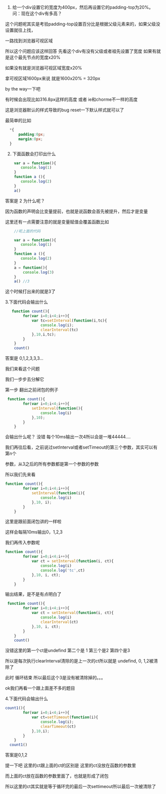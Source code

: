 1. 给一个div设置它的宽度为400px，然后再设置它的padding-top为20%。问：现在这个div有多高？


  这个问题呢其实是考验padding-top设置百分比是根据父级元素来的，如果父级没设置就往上找，

  一路找到浏览器可视区域


  所以这个问题应该这样回答 先看这个div有没有父级或者祖先设置了宽度  如果有就是这个最先节点的宽度x20%

  如果没有就是浏览器可视区域宽度x20%

  拿可视区域1600px来说 就是1600x20% = 320px

  by the way一下吧

  有时候会出现比如316.8px这样的高度 或者 ie和chorme不一样的高度 

  这是浏览器默认的样式导致的bug reset一下默认样式就可以了 

  最简单的比如

  ```css
    *{
        padding:0px;
        margin:0px;
    }
  ```

2. 下面函数会打印出什么

```js
    var a = function(){
       console.log(1) 
    }
    function a (){
       console.log(2) 
    }
    a()
```

答案是 2 为什么呢？

因为函数的声明会比变量提前，也就是说函数会首先被提升，然后才是变量

这里还有一点需要注意的就是变量赋值会覆盖函数比如

```js
    //呃上面的代码

    var a = function(){
       console.log(1) 
    }
    function a (){
       console.log(2) 
    }
    a = function(){
        console.log(3)
    }
    a() //3
```
这个时候打出来的就是3了


3.下面代码会输出什么

```js
   function count(){
		for(var i=0;i<4;i++){
			var tc=setInterval(function(i,tc){
				console.log(i);
				clearInterval(tc)
			},10,i,tc);
		}
	}
    count()
```
答案是 0,1,2,3,3,3...

我们来看这个问题

我们一步步去分解它


第一步 翻出之前闭包的例子

```js
 function count(){
		for(var i=0;i<4;i++){
			setInterval(function(){
				console.log(i)
			},10);
		}
	}

```

会输出什么呢？ 没错 每个10ms输出一次4所以会是一堆44444....

我们再往后看，之前说过setInterval或者setTimeout的第三个参数，其实可以有第n个

参数，从3之后的所有参数都是第一个参数的参数

所以我们先来看

```js
function count(){
		for(var i=0;i<4;i++){
			setInterval(function(i){
				console.log(i)
			},10, i);
		}
	}
```

这里是跟前面闭包讲的一样啦 

这样会每隔10ms输出0，1,2,3

我们再传入参数呢

```js
function count(){
		for(var i=0;i<4;i++){
			var ct = setInterval(function(i, ct){
				console.log(i)
                console.log('tc',ct)
			},10, i, ct);
		}
	}
```
输出结果，是不是有点明白了

```js
 function count(){
		for(var i=0;i<4;i++){
			var ct = setInterval(function(i, ct){
				console.log(i)
                clearInterval(ct)
			},10, i, ct);
		}
	}
    count()
```


没错这里的第一个ct是undefind 第二个是 1 第三个是2 第四个是3

所以是每次执行clearInterval清除的是上一次的ct所以就是 undefind, 0, 1,2被清除了

此时 循环结束 所以最后这个3是没有被清除掉的。。。

ok我们再看一个跟上面差不多的题目


4.下面代码会输出什么

```js
count1(){
		for(var i=0;i<4;i++){
			var ct=setTimeout(function(i){
				console.log(i);
				clearTimeout(ct)
			},10,i);
		}
	}
  count1()  
```


答案是0,1,2 

提一下吧 这里的ct跟上面的ct的区别是 这里的ct没放在函数的参数里 

而上面的ct放在函数的参数里面了，也就是形成了闭包 

所以这里的ct其实就是等于循环完的最后一次settimeout所以最后一次被清除了

